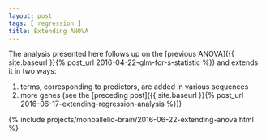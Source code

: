 ```yaml
---
layout: post
tags: [ regression ]
title: Extending ANOVA
---
```


The analysis presented here follows up on the [previous ANOVA]({{ site.baseurl }}{% post_url 2016-04-22-glm-for-s-statistic %}) and extends it in two ways:

1. terms, corresponding to predictors, are added in various sequences
2. more genes (see the [preceding post]({{ site.baseurl }}{% post_url 2016-06-17-extending-regression-analysis %}))

{% include projects/monoallelic-brain/2016-06-22-extending-anova.html %}

